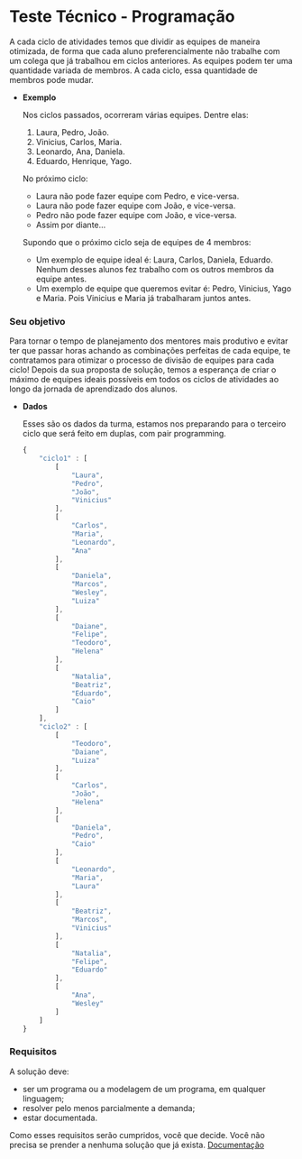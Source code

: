 # Teste Técnico - Programação

A cada ciclo de atividades temos que dividir as equipes de maneira otimizada, de forma que cada aluno preferencialmente não trabalhe com um colega que já trabalhou em ciclos anteriores. As equipes podem ter uma quantidade variada de membros. A cada ciclo, essa quantidade de membros pode mudar.

- **Exemplo**
    
    Nos ciclos passados, ocorreram várias equipes. Dentre elas:
    
    1. Laura, Pedro, João.
    2. Vinicius, Carlos, Maria.
    3. Leonardo, Ana, Daniela.
    4. Eduardo, Henrique, Yago.
    
    No próximo ciclo:
    
    - Laura não pode fazer equipe com Pedro, e vice-versa.
    - Laura não pode fazer equipe com João, e vice-versa.
    - Pedro não pode fazer equipe com João, e vice-versa.
    - Assim por diante…
    
    Supondo que o próximo ciclo seja de equipes de 4 membros:
    
    - Um exemplo de equipe ideal é: Laura, Carlos, Daniela, Eduardo. Nenhum desses alunos fez trabalho com os outros membros da equipe antes.
    - Um exemplo de equipe que queremos evitar é: Pedro, Vinicius, Yago e Maria. Pois Vinicius e Maria já trabalharam juntos antes.

### Seu objetivo

Para tornar o tempo de planejamento dos mentores mais produtivo e evitar ter que passar horas achando as combinações perfeitas de cada equipe, te contratamos para otimizar o processo de divisão de equipes para cada ciclo! Depois da sua proposta de solução, temos a esperança de criar o máximo de equipes ideais possíveis em todos os ciclos de atividades ao longo da jornada de aprendizado dos alunos.

- **Dados**
    
    Esses são os dados da turma, estamos nos preparando para o terceiro ciclo que será feito em duplas, com pair programming.
    
    ```jsx
    {
        "ciclo1" : [
            [
                "Laura", 
                "Pedro", 
                "João",
                "Vinicius"
            ],
            [
                "Carlos", 
                "Maria",
                "Leonardo", 
                "Ana"
            ],
            [
                "Daniela",
                "Marcos",
                "Wesley",
                "Luiza"
            ],
            [
                "Daiane",
                "Felipe",
                "Teodoro",
                "Helena"
            ],
            [
                "Natalia",
                "Beatriz",
                "Eduardo",
                "Caio"
            ]
        ],
        "ciclo2" : [
            [
                "Teodoro",
                "Daiane",
                "Luiza"
            ],
            [
                "Carlos",
                "João",
                "Helena"
            ],
            [
                "Daniela",
                "Pedro",
                "Caio"
            ],
            [
                "Leonardo",
                "Maria",
                "Laura"
            ],
            [
                "Beatriz",
                "Marcos",
                "Vinicius"
            ],
            [
                "Natalia",
                "Felipe",
                "Eduardo"
            ],
            [
                "Ana",
                "Wesley"
            ]
        ]
    }
    ```
    

### Requisitos

A solução deve:

- ser um programa ou a modelagem de um programa, em qualquer linguagem;
- resolver pelo menos parcialmente a demanda;
- estar documentada.

Como esses requisitos serão cumpridos, você que decide. Você não precisa se prender a nenhuma solução que já exista.
[Documentação](https://github.com/jbrun0r/List-app-Flutter/blob/APK/app-release.apk) 

